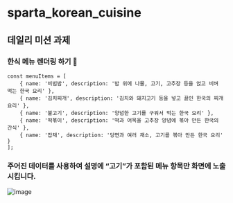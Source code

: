 # sparta_korean_cuisine

## 데일리 미션 과제
### 한식 메뉴 렌더링 하기 🍚
```
const menuItems = [
    { name: '비빔밥', description: '밥 위에 나물, 고기, 고추장 등을 얹고 비벼 먹는 한국 요리' },
    { name: '김치찌개', description: '김치와 돼지고기 등을 넣고 끓인 한국의 찌개 요리' },
    { name: '불고기', description: '양념한 고기를 구워서 먹는 한국 요리' },
    { name: '떡볶이', description: '떡과 어묵을 고추장 양념에 볶아 만든 한국의 간식' },
    { name: '잡채', description: '당면과 여러 채소, 고기를 볶아 만든 한국 요리' }
];
```
### 주어진 데이터를 사용하여 설명에 “고기”가 포함된 메뉴 항목만 화면에 노출시킵니다.

![image](https://github.com/devbong92/sparta_korean_cuisine/assets/95843762/cc053690-d1a2-49b7-868f-1a482c54b05d)
